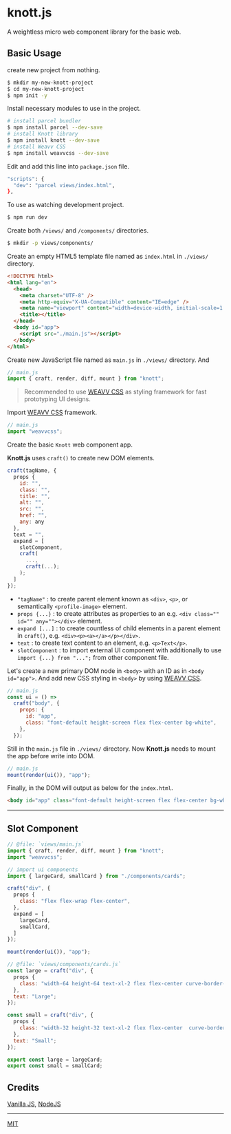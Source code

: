 # knott.js

A weightless micro web component library for the basic web.

## Basic Usage

create new project from nothing.

```bash
$ mkdir my-new-knott-project
$ cd my-new-knott-project
$ npm init -y
```
Install necessary modules to use in the project.

```bash
# install parcel bundler
$ npm install parcel --dev-save
# install Knott library
$ npm install knott --dev-save
# install Weavv CSS
$ npm install weavvcss --dev-save
```

Edit and add this line into `package.json` file.

```bash
"scripts": {
  "dev": "parcel views/index.html",
},
```

To use as watching development project.

```bash
$ npm run dev
```

Create both `/views/` and `/components/` directories.

```bash
$ mkdir -p views/components/
```

Create an empty HTML5 template file named as `index.html` in `./views/` directory.

```html
<!DOCTYPE html>
<html lang="en">
  <head>
    <meta charset="UTF-8" />
    <meta http-equiv="X-UA-Compatible" content="IE=edge" />
    <meta name="viewport" content="width=device-width, initial-scale=1.0" />
    <title></title>
  </head>
  <body id="app">
    <script src="./main.js"></script>
  </body>
</html>
```

Create new JavaScript file named as `main.js` in `./views/` directory. And

```js
// main.js
import { craft, render, diff, mount } from "knott";
```

> Recommended to use [WEAVV CSS](https:///weavvcss.netlify.app) as styling framework for fast prototyping UI designs.

Import [WEAVV CSS](https:///weavvcss.netlify.app) framework.

```js
// main.js
import "weavvcss";
```

Create the basic `Knott` web component app.

**Knott.js** uses `craft()` to create new DOM elements.

```js
craft(tagName, {
  props {
    id: "",
    class: "",
    title: "",
    alt: "",
    src: "",
    href: "",
    any: any
  },
  text = "",
  expand = [
    slotComponent,
    craft(
      ...,
      craft(...);
    );
  ]
});
```

- `"tagName"` : to create parent element known as `<div>`, `<p>`, or semantically `<profile-image>` element.
- `props {...}` : to create attributes as properties to an e.g. `<div class="" id="" any=""></div>` element.
- `expand [...]` : to create countless of child elements in a parent element in `craft()`, e.g. `<div><p><a></a></p></div>`.
- `text` : to create text content to an element, e.g. `<p>Text</p>`.
- `slotComponent` : to import external UI component with additionally to use `import {...} from "...";` from other component file.

Let's create a new primary DOM node in `<body>` with an ID as in `<body id="app">`. And add new CSS styling in `<body>` by using [WEAVV CSS](https://weavvcss.netlify.app).

```js
// main.js
const ui = () =>
  craft("body", {
    props: {
      id: "app",
      class: "font-default height-screen flex flex-center bg-white",
    },
  });
```
Still in the `main.js` file in `./views/` directory. Now **Knott.js** needs to mount the app before write into DOM.

```js
// main.js
mount(render(ui()), "app");
```

Finally, in the DOM will output as below for the `index.html`.

```html
<body id="app" class="font-default height-screen flex flex-center bg-white"> ... </body>
```

---

## Slot Component

```js
// @file: `views/main.js`
import { craft, render, diff, mount } from "knott";
import "weavvcss";

// import ui components
import { largeCard, smallCard } from "./components/cards";

craft("div", {
  props {
    class: "flex flex-wrap flex-center",
  },
  expand = [
    largeCard,
    smallCard,
  ]
});

mount(render(ui()), "app");
```

```js
// @file: `views/components/cards.js`
const large = craft("div", {
  props {
    class: "width-64 height-64 text-xl-2 flex flex-center curve-border-lg shadow",
  },
  text: "Large";
});

const small = craft("div", {
  props {
    class: "width-32 height-32 text-xl-2 flex flex-center  curve-border-lg shadow",
  },
  text: "Small";
});

export const large = largeCard;
export const small = smallCard;
```

## Credits

[Vanilla JS](http://vanilla-js.com/), [NodeJS](https://nodejs.org/)

---

[MIT](https://github.com/louislow81/knottjs/blob/master/LICENSE)
